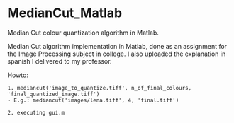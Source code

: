 # MedianCut_Matlab
Median Cut colour quantization algorithm in Matlab.

Median Cut algorithm implementation in Matlab, done as an assignment for the Image Processing subject in college. I also uploaded the explanation in spanish I delivered to my professor.

Howto:

	1. mediancut('image_to_quantize.tiff', n_of_final_colours, 'final_quantized_image.tiff')
	- E.g.: mediancut('images/lena.tiff', 4, 'final.tiff')

	2. executing gui.m
